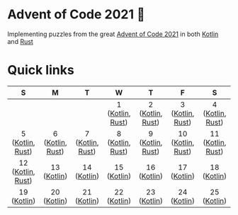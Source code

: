 # Advent of Code 2021 🎅

Implementing puzzles from the great [Advent of Code 2021](https://adventofcode.com/) in both [Kotlin](https://kotlinlang.org/) and [Rust](https://www.rust-lang.org/)

# Quick links

| S | M | T | W | T | F | S |
|:-:|:-:|:-:|:-:|:-:|:-:|:-:|
| | | | 1 ([Kotlin](kotlin/src/main/kotlin/com/github/jntakpe/aoc2021/days/day1), [Rust](rust/src/bin/day1.rs)) | 2 ([Kotlin](kotlin/src/main/kotlin/com/github/jntakpe/aoc2021/days/day2), [Rust](rust/src/bin/day2.rs))| 3 ([Kotlin](kotlin/src/main/kotlin/com/github/jntakpe/aoc2021/days/day3), [Rust](rust/src/bin/day3.rs)) | 4 ([Kotlin](kotlin/src/main/kotlin/com/github/jntakpe/aoc2021/days/day4), [Rust](rust/src/bin/day4.rs)) |
| 5 ([Kotlin](kotlin/src/main/kotlin/com/github/jntakpe/aoc2021/days/day5), [Rust](rust/src/bin/day5.rs)) | 6 ([Kotlin](kotlin/src/main/kotlin/com/github/jntakpe/aoc2021/days/day6), [Rust](rust/src/bin/day6.rs)) | 7 ([Kotlin](kotlin/src/main/kotlin/com/github/jntakpe/aoc2021/days/day7), [Rust](rust/src/bin/day7.rs)) | 8 ([Kotlin](kotlin/src/main/kotlin/com/github/jntakpe/aoc2021/days/day8), [Rust](rust/src/bin/day8.rs))| 9 ([Kotlin](kotlin/src/main/kotlin/com/github/jntakpe/aoc2021/days/day9), [Rust](rust/src/bin/day9.rs)) | 10 ([Kotlin](kotlin/src/main/kotlin/com/github/jntakpe/aoc2021/days/day10), [Rust](rust/src/bin/day10.rs))| 11 ([Kotlin](kotlin/src/main/kotlin/com/github/jntakpe/aoc2021/days/day11), [Rust](rust/src/bin/day11.rs))|
| 12 ([Kotlin](kotlin/src/main/kotlin/com/github/jntakpe/aoc2021/days/day12), [Rust](rust/src/bin/day12.rs))| 13 ([Kotlin](kotlin/src/main/kotlin/com/github/jntakpe/aoc2021/days/day13))| 14 ([Kotlin](kotlin/src/main/kotlin/com/github/jntakpe/aoc2021/days/day14)) | 15 ([Kotlin](kotlin/src/main/kotlin/com/github/jntakpe/aoc2021/days/day15)) | 16 ([Kotlin](kotlin/src/main/kotlin/com/github/jntakpe/aoc2021/days/day16)) | 17 ([Kotlin](kotlin/src/main/kotlin/com/github/jntakpe/aoc2021/days/day17)) | 18 ([Kotlin](kotlin/src/main/kotlin/com/github/jntakpe/aoc2021/days/day18))| 
| 19 ([Kotlin](kotlin/src/main/kotlin/com/github/jntakpe/aoc2021/days/day19))| 20 ([Kotlin](kotlin/src/main/kotlin/com/github/jntakpe/aoc2021/days/day20))| 21 ([Kotlin](kotlin/src/main/kotlin/com/github/jntakpe/aoc2021/days/day21))| 22 ([Kotlin](kotlin/src/main/kotlin/com/github/jntakpe/aoc2021/days/day22))| 23 ([Kotlin](kotlin/src/main/kotlin/com/github/jntakpe/aoc2021/days/day23))| 24 ([Kotlin](kotlin/src/main/kotlin/com/github/jntakpe/aoc2021/days/day24))| 25 ([Kotlin](kotlin/src/main/kotlin/com/github/jntakpe/aoc2021/days/day25))|

